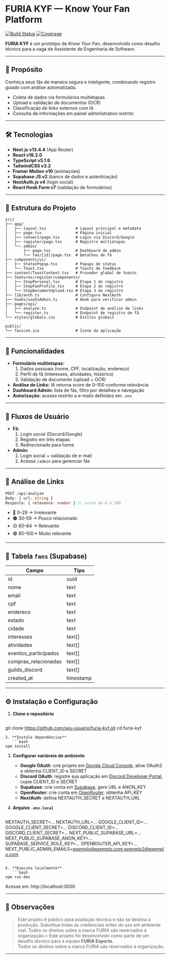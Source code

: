 # FURIA KYF — Know Your Fan Platform

[![Build Status](https://img.shields.io/badge/build-passing-brightgreen)](https://github.com/seu-usuario/furia-kyf/actions)
[![Coverage](https://img.shields.io/badge/coverage-95%25-blue)](https://github.com/seu-usuario/furia-kyf/actions)

**FURIA KYF** é um protótipo de *Know Your Fan*, desenvolvido como desafio técnico para a vaga de Assistente de
Engenharia de Software.

---

## 🚀 Propósito

Conheça seus fãs de maneira segura e inteligente, combinando registro guiado
com análise automatizada.

- Coleta de dados via formulários multietapas
- Upload e validação de documentos (OCR)
- Classificação de links externos com IA
- Consulta de informações em painel administrativo restrito

---

## 🛠 Tecnologias

- **Next.js v13.4.4** (App Router)
- **React v18.2.0**
- **TypeScript v5.1.6**
- **TailwindCSS v3.2**
- **Framer Motion v10** (animações)
- **Supabase JS v2** (banco de dados e autenticação)
- **NextAuth.js v4** (login social)
- **React Hook Form v7** (validação de formulários)

---

## 🧱 Estrutura do Projeto

```
src/
├── app/
│   ├── layout.tsx             # Layout principal e metadata
│   ├── page.tsx               # Página inicial
│   ├── connect/page.tsx       # Login via Discord/Google
│   ├── register/page.tsx      # Registro multietapas
│   └── admin/
│       ├── page.tsx           # Dashboard de admin
│       └── fan/[id]/page.tsx  # Detalhes de fã
├── components/ui/
│   ├── StatusPopup.tsx        # Popups de status
│   └── Toast.tsx              # Toasts de feedback
├── context/ToastContext.tsx   # Provedor global de toasts
├── features/register/components/
│   ├── StepPersonal.tsx       # Etapa 1 do registro
│   ├── StepFanProfile.tsx     # Etapa 2 do registro
│   └── StepDocumentUpload.tsx # Etapa 3 do registro
├── lib/auth.ts                # Configura NextAuth
├── hooks/useIsAdmin.ts        # Hook para verificar admin
├── pages/api/
│   ├── analyze.ts             # Endpoint de análise de links
│   └── register.ts            # Endpoint de registro de fã
└── styles/globals.css         # Estilos globais

public/
└── favicon.ico                # Ícone da aplicação
```

---

## 📝 Funcionalidades

- **Formulário multietapas:**
  1. Dados pessoais (nome, CPF, localização, endereço)
  2. Perfil de fã (interesses, atividades, histórico)
  3. Validação de documento (upload + OCR)
- **Análise de Links:** IA retorna score de 0–100 conforme relevância
- **Dashboard Admin:** lista de fãs, filtro por detalhes e navegação
- **Autorização:** acesso restrito a e-mails definidos em `.env`

---

## 🔐 Fluxos de Usuário

- **Fã:**
  1. Login social (Discord/Google)
  2. Registro em três etapas
  3. Redirecionado para home
- **Admin:**
  1. Login social + validação de e-mail
  2. Acessa `/admin` para gerenciar fãs

---

## 🔄 Análise de Links

```ts
POST /api/analyze
Body: { url: string }
Resposta: { relevance: number } // score de 0 a 100
```

- 🔴 0–29  → Irrelevante
- 🟠 30–59 → Pouco relacionado
- 🟡 60–84 → Relevante
- 🟢 85–100→ Muito relevante

---

## 🧬 Tabela `fans` (Supabase)

| Campo                 | Tipo     |
|----------------------|----------|
| id                   | uuid     |
| nome                 | text     |
| email                | text     |
| cpf                  | text     |
| endereco             | text     |
| estado               | text     |
| cidade               | text     |
| interesses           | text[]   |
| atividades           | text[]   |
| eventos_participados | text[]   |
| compras_relacionadas | text[]   |
| guilds_discord       | text[]   |
| created_at           | timestamp|

---

## ⚙️ Instalação e Configuração

1. **Clone o repositório**
   ```bash
git clone https://github.com/seu-usuario/furia-kyf.git
cd furia-kyf
```
2. **Instale dependências**
   ```bash
npm install
```
3. **Configurar variáveis de ambiente**
   - **Google OAuth**: crie projeto em [Google Cloud Console](https://console.cloud.google.com), ative OAuth2 e obtenha CLIENT_ID e SECRET
   - **Discord OAuth**: registre sua aplicação em [Discord Developer Portal](https://discord.com/developers), copie CLIENT_ID e SECRET
   - **Supabase**: crie conta em [Supabase](https://supabase.com), gere URL e ANON_KEY
   - **OpenRouter**: crie conta em [OpenRouter](https://openrouter.ai), obtenha API_KEY
   - **NextAuth**: defina NEXTAUTH_SECRET e NEXTAUTH_URL

4. **Arquivo `.env.local`**
   ```env
NEXTAUTH_SECRET=...
NEXTAUTH_URL=...
GOOGLE_CLIENT_ID=...
GOOGLE_CLIENT_SECRET=...
DISCORD_CLIENT_ID=...
DISCORD_CLIENT_SECRET=...
NEXT_PUBLIC_SUPABASE_URL=...
NEXT_PUBLIC_SUPABASE_ANON_KEY=...
SUPABASE_SERVICE_ROLE_KEY=...
OPENROUTER_API_KEY=...
NEXT_PUBLIC_ADMIN_EMAILS=exemplo@exemplo.com,exemplo2@exemplo.com
```

5. **Execute localmente**
   ```bash
npm run dev
```

Acesse em: http://localhost:3000

---

## 📌 Observações

> Este projeto é público para avaliação técnica e não se destina à produção. 
> Substitua todas as credenciais antes do uso em ambiente real.
> Todos os direitos sobre a marca FURIA são reservados à organização.> Este projeto foi desenvolvido como parte de um desafio técnico para a equipe **FURIA Esports**.  
> Todos os direitos sobre a marca FURIA são reservados à organização.


---